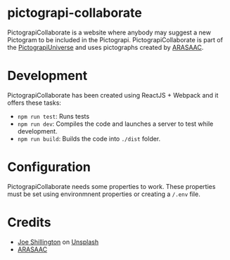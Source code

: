 # pictograpi-collaborate
PictograpiCollaborate is a website where anybody may suggest a new Pictogram to be included in the Pictograpi. PictograpiCollaborate is part of the [PictograpiUniverse](http://pictograpi.com) and uses pictographs created by [ARASAAC](http://arasaac.org).

# Development
PictograpiCollaborate has been created using ReactJS + Webpack and it offers these tasks:
- ``npm run test``: Runs tests
- ``npm run dev``: Compiles the code and launches a server to test while development.
- ``npm run build``: Builds the code into ``./dist`` folder.

# Configuration
PictograpiCollaborate needs some properties to work. These properties must be set using environmnent properties or creating a ``/.env`` file.

# Credits
- [Joe Shillington](http://unsplash.com/photos/DpF8nI-dQKA?utm_source=unsplash&utm_medium=referral&utm_content=creditCopyText) on [Unsplash](https://unsplash.com/?utm_source=unsplash&utm_medium=referral&utm_content=creditCopyText)
- [ARASAAC](http://arasaac.org)